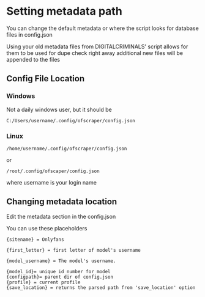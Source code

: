 # Setting metadata path

You can change the default metadata or where the script looks for database files in config.json

Using your old metadata files from DIGITALCRIMINALS' script allows for them to be used for dupe check right away additional new files will be appended to the files

## Config File Location

### Windows

Not a daily windows user, but it should be

```
C:/Users/username/.config/ofscraper/config.json
```

### Linux

```
/home/username/.config/ofscraper/config.json
```

or

```
/root/.config/ofscaper/config.json
```

where username is your login name

## Changing metadata location

Edit the metadata section in the config.json

You can use these placeholders

```
{sitename} = Onlyfans

{first_letter} = first letter of model's username

{model_username} = The model's username.

{model_id}= unique id number for model
{configpath}= parent dir of config.json
{profile} = current profile 
{save_location} = returns the parsed path from 'save_location' option

```
